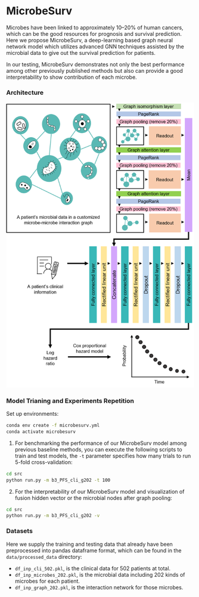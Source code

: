 # MicrobeSurv

Microbes have been linked to approximately 10–20% of human cancers, which can be the good resources for prognosis and survival prediction. Here we propose MicrobeSurv, a deep-learning based graph neural network model which utilizes advanced GNN techniques assisted by the microbial data to give out the survival prediction for patients.

In our testing, MicrobeSurv demonstrates not only the best performance among other previously published methods but also can provide a good interpretability to show contribution of each microbe.

### Architecture

![genome_model](./imgs/model4.png)


### Model Trianing and Experiments Repetition

Set up environments:
```bash
conda env create -f microbesurv.yml
conda activate microbesurv
```

1. For benchmarking the performance of our MicrobeSurv model among previous baseline methods, you can execute the following scripts to train and test models, the `-t` parameter specifies how many trials to run 5-fold cross-validation:
```bash
cd src
python run.py -m b3_PFS_cli_g202 -t 100
```

2. For the interpretability of our MicrobeSurv model and visualization of fusion hidden vector or the microbial nodes after graph pooling:
```bash
cd src
python run.py -m b3_PFS_cli_g202 -v
```

### Datasets

Here we supply the training and testing data that already have been preprocessed into pandas dataframe format, which can be found in the `data/processed_data` directory:
- `df_inp_cli_502.pkl`, is the clinical data for 502 patients at total.
- `df_inp_microbes_202.pkl`, is the microbial data including 202 kinds of microbes for each patient.
- `df_inp_graph_202.pkl`, is the interaction network for those microbes.
